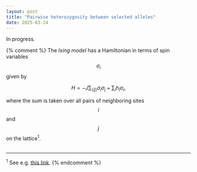 ```yaml
---
layout: post
title: "Pairwise heterozygosity between selected alleles"
date: 2025-03-24
---
```

<script id="MathJax-script" async src="https://cdn.jsdelivr.net/npm/mathjax@3/es5/tex-mml-chtml.js"></script>

In progress.

{% comment %}
The *Ising model* has a Hamiltonian in terms of spin variables $$ \sigma_i $$ given by   

$$ H  = -J \sum_{\langle ij\rangle} \sigma_i\sigma_j + \sum_i h_i \sigma_i, $$  

where the sum is taken over all pairs of neighboring sites $$i$$ and $$j$$ on the lattice<sup>1</sup>.  
<br>

---  
<sup>1</sup> See e.g. [this link](https://en.wikipedia.org/wiki/Ising_model).
{% endcomment %}
